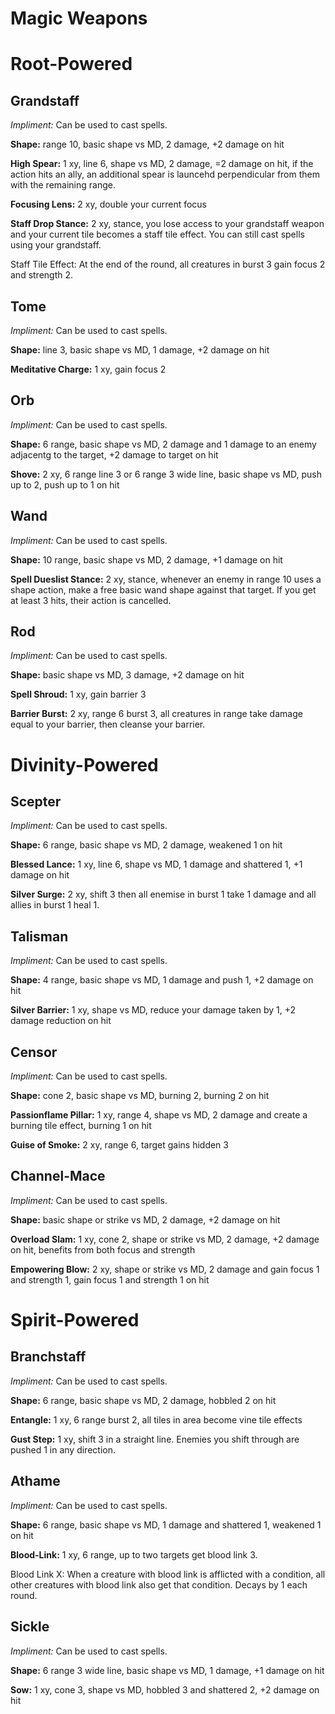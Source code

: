 # Magic Weapons 

# Root-Powered 

## Grandstaff

*Impliment:* Can be used to cast spells.

**Shape:** range 10, basic shape vs MD, 2 damage, +2 damage on hit

**High Spear:** 1 xy, line 6, shape vs MD, 2 damage, =2 damage on hit, if the action hits an ally, an additional spear is launcehd perpendicular from them with the remaining range.

**Focusing Lens:** 2 xy, double your current focus

**Staff Drop Stance:** 2 xy, stance, you lose access to your grandstaff weapon and your current tile becomes a staff tile effect. You can still cast spells using your grandstaff.

Staff Tile Effect: At the end of the round, all creatures in burst 3 gain focus 2 and strength 2.

## Tome

*Impliment:* Can be used to cast spells.

**Shape:** line 3, basic shape vs MD, 1 damage, +2 damage on hit

**Meditative Charge:** 1 xy, gain focus 2

## Orb

*Impliment:* Can be used to cast spells.

**Shape:** 6 range, basic shape vs MD, 2 damage and 1 damage to an enemy adjacentg to the target, +2 damage to target on hit

**Shove:** 2 xy, 6 range line 3 or 6 range 3 wide line, basic shape vs MD, push up to 2, push up to 1 on hit

## Wand

*Impliment:* Can be used to cast spells.

**Shape:** 10 range, basic shape vs MD, 2 damage, +1 damage on hit

**Spell Dueslist Stance:** 2 xy, stance, whenever an enemy in range 10 uses a shape action, make a free basic wand shape against that target. If you get at least 3 hits, their action is cancelled.

## Rod

*Impliment:* Can be used to cast spells.

**Shape:** basic shape vs MD, 3 damage, +2 damage on hit

**Spell Shroud:** 1 xy, gain barrier 3

**Barrier Burst:** 2 xy, range 6 burst 3, all creatures in range take damage equal to your barrier, then cleanse your barrier.

# Divinity-Powered

## Scepter

*Impliment:* Can be used to cast spells.

**Shape:** 6 range, basic shape vs MD, 2 damage, weakened 1 on hit

**Blessed Lance:** 1 xy, line 6, shape vs MD, 1 damage and shattered 1, +1 damage on hit

**Silver Surge:** 2 xy, shift 3 then all enemise in burst 1 take 1 damage and all allies in burst 1 heal 1.

## Talisman

*Impliment:* Can be used to cast spells.

**Shape:** 4 range, basic shape vs MD, 1 damage and push 1, +2 damage on hit

**Silver Barrier:** 1 xy, shape vs MD, reduce your damage taken by 1, +2 damage reduction on hit

## Censor

*Impliment:* Can be used to cast spells.

**Shape:** cone 2, basic shape vs MD, burning 2, burning 2 on hit

**Passionflame Pillar:** 1 xy, range 4, shape vs MD, 2 damage and create a burning tile effect, burning 1 on hit

**Guise of Smoke:** 2 xy, range 6, target gains hidden 3

## Channel-Mace

*Impliment:* Can be used to cast spells.

**Shape:** basic shape or strike vs MD, 2 damage, +2 damage on hit

**Overload Slam:** 1 xy, cone 2, shape or strike vs MD, 2 damage, +2 damage on hit, benefits from both focus and strength

**Empowering Blow:** 2 xy, shape or strike vs MD, 2 damage and gain focus 1 and strength 1, gain focus 1 and strength 1 on hit

# Spirit-Powered

## Branchstaff

*Impliment:* Can be used to cast spells.

**Shape:** 6 range, basic shape vs MD, 2 damage, hobbled 2 on hit

**Entangle:** 1 xy, 6 range burst 2, all tiles in area become vine tile effects

**Gust Step:** 1 xy, shift 3 in a straight line. Enemies you shift through are pushed 1 in any direction.

## Athame

*Impliment:* Can be used to cast spells.

**Shape:** 6 range, basic shape vs MD, 1 damage and shattered 1, weakened 1 on hit

**Blood-Link:** 1 xy, 6 range, up to two targets get blood link 3.

Blood Link X: When a creature with blood link is afflicted with a condition, all other creatures with blood link also get that condition. Decays by 1 each round.

## Sickle

*Impliment:* Can be used to cast spells.

**Shape:** 6 range 3 wide line, basic shape vs MD, 1 damage, +1 damage on hit

**Sow:** 1 xy, cone 3, shape vs MD, hobbled 3 and shattered 2, +2 damage on hit


